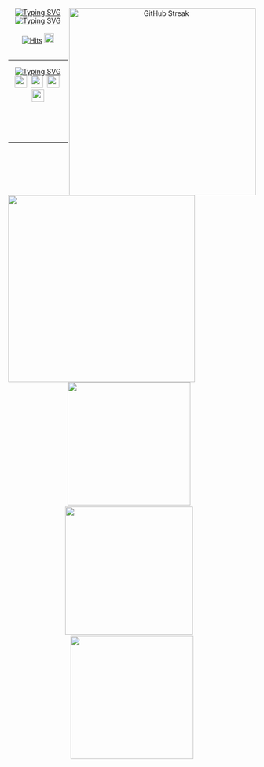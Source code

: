 <div align="center">
  <a href="https://git.io/streak-stats"><img align="right" width=380 src="https://streak-stats.demolab.com?user=ComaHub&theme=dark" alt="GitHub Streak" /></a>
  <a href="https://git.io/typing-svg"><img src="https://readme-typing-svg.demolab.com?font=Fira+Code&weight=700&size=50&duration=1&pause=1000&color=FFFFFF&center=true&vCenter=true&repeat=false&width=435&lines=COMA" alt="Typing SVG" /></a>
  <a href="https://git.io/typing-svg"><img src="https://readme-typing-svg.demolab.com?font=Fira+Code&pause=1000&color=FFFFFF&center=true&vCenter=true&width=435&lines=Per+Aspera+Ad+Astra." alt="Typing SVG" /></a>
  <br>
  <br>
  <div align="center">
    <a href="https://myhits.vercel.app"><img src="https://myhits.vercel.app/api/hit/https%3A%2F%2Fgithub.com%2FComaHub?color=blue&label=Hits&size=small" alt="Hits" /></a>
    <a href="mailto:comasocean@gmail.com"><img height=20 src="https://img.shields.io/badge/GMAIL-EA4335?style=for-the-badge&logo=gmail&logoColor=white"/></a>
  </div>
</div>
<br>
<hr>
<div align="center">
  <img align="left" width=380 src="https://github-readme-stats.vercel.app/api?username=ComaHub&show_icons=true&theme=dark&count_private=true" />
  <a href="https://git.io/typing-svg"><img src="https://readme-typing-svg.demolab.com?font=Fira+Code&weight=700&duration=1&pause=1000&color=FFFFFF&center=true&vCenter=true&repeat=false&width=435&lines=SKILL" alt="Typing SVG" /></a>
  <div align="center">
    <img height=25 src="https://img.shields.io/badge/html5-000000.svg?style=for-the-badge&logo=html5&logoColor=white" />&nbsp
    <img height=25 src="https://img.shields.io/badge/css3-000000.svg?style=for-the-badge&logo=css3&logoColor=white" />&nbsp
    <img height=25 src="https://img.shields.io/badge/javascript-000000.svg?style=for-the-badge&logo=javascript&logoColor=white" />&nbsp
    <img height=25 src="https://img.shields.io/badge/java-000000.svg?style=for-the-badge&logo=buyMeACoffee&logoColor=white" />
  </div>
</div>
<br>
<br>
<br>
<br>
<hr>
<div align="center">
  <img width=250 src="http://mazassumnida.wtf/api/v2/generate_badge?boj=livecode" /> &nbsp;&nbsp;
  <img width=260 src="https://github-readme-stats.vercel.app/api/top-langs/?username=ComaHub&layout=compact&theme=dark&count_private=true" /> &nbsp;&nbsp;
  <img width=250 src="http://mazandi.herokuapp.com/api?handle=livecode&theme=dark" />
</div>
